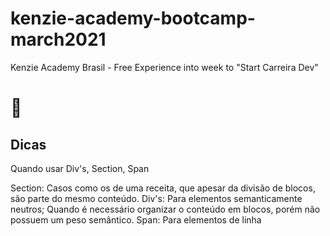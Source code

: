 # kenzie-academy-bootcamp-march2021

Kenzie Academy Brasil - Free Experience into week to "Start Carreira Dev"

# 🚀

## Dicas

Quando usar Div's, Section, Span

Section: Casos como os de uma receita, que apesar da divisão de blocos, são parte do mesmo conteúdo.
Div's: Para elementos semanticamente neutros; Quando é necessário organizar o conteúdo em blocos, porém não possuem um peso semântico.
Span: Para elementos de linha
